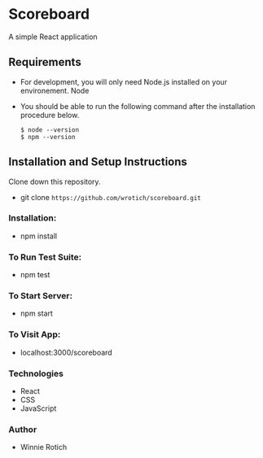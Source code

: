 # Scoreboard
A simple React application

## Requirements
- For development, you will only need Node.js installed on your environement.
Node
- You should be able to run the following command after the installation procedure below.

      $ node --version
      $ npm --version

## Installation and Setup Instructions
Clone down this repository.
- git clone  `https://github.com/wrotich/scoreboard.git`

### Installation:

- npm install

### To Run Test Suite:

- npm test

### To Start Server:

- npm start

### To Visit App:

- localhost:3000/scoreboard

### Technologies
- React
- CSS
- JavaScript

### Author
- Winnie Rotich
